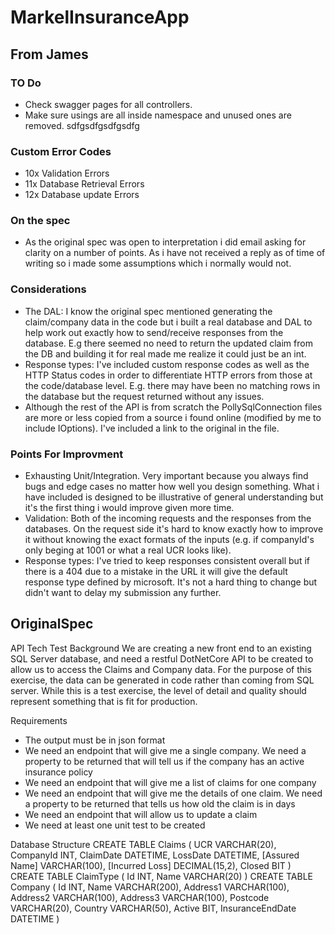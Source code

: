 # MarkelInsuranceApp

## From James

### TO Do
- Check swagger pages for all controllers.
- Make sure usings are all inside namespace and unused ones are removed. sdfgsdfgsdfgsdfg

### Custom Error Codes
- 10x Validation  Errors
- 11x Database Retrieval Errors
- 12x Database update Errors

### On the spec
- As the original spec was open to interpretation i did email asking for clarity on a number of points. As i have not received a reply as of time of writing so i made some assumptions which i normally would not.

### Considerations

- The DAL: I know the original spec mentioned generating the claim/company data in the code but i built a real database and DAL to help work out exactly how to send/receive responses from the database.
  E.g there seemed no need to return the updated claim from the DB and building it for real made me realize it could just be an int. 
- Response types: I've included custom response codes as well as the HTTP Status codes in order to differentiate HTTP errors from those at the code/database level. E.g. there may have been no matching rows in the database but
  the request returned without any issues. 
- Although the rest of the API is from scratch the PollySqlConnection files are more or less copied from a source i found online (modified by me to include IOptions). I've included a link to the original in the file. 

### Points For Improvment

- Exhausting Unit/Integration. Very important because you always find bugs and edge cases no matter how well you design something. What i have included is designed to be illustrative of general understanding
  but it's the first thing i would improve given more time. 
- Validation: Both of the incoming requests and the responses from the databases. On the request side it's hard to know exactly how to improve it without knowing the exact formats of the inputs
  (e.g. if companyId's only beging at 1001 or what a real UCR looks like). 
- Response types: I've tried to keep responses consistent overall but if there is a 404 due to a mistake in the URL it will give the default response type defined by microsoft. 
  It's not a hard thing to change but didn't want to delay my submission any further. 




## OriginalSpec
API Tech Test
Background
We are creating a new front end to an existing SQL Server database, and need a restful DotNetCore
API to be created to allow us to access the Claims and Company data.
For the purpose of this exercise, the data can be generated in code rather than coming from SQL
server.
While this is a test exercise, the level of detail and quality should represent something that is fit for
production.

Requirements
- The output must be in json format
- We need an endpoint that will give me a single company. We need a property to be returned that will tell us if the company has an active insurance policy
- We need an endpoint that will give me a list of claims for one company
- We need an endpoint that will give me the details of one claim. We need a property to be returned that tells us how old the claim is in days
- We need an endpoint that will allow us to update a claim
- We need at least one unit test to be created

Database Structure
CREATE TABLE Claims
(
UCR VARCHAR(20),
CompanyId INT,
ClaimDate DATETIME,
LossDate DATETIME,
[Assured Name] VARCHAR(100),
[Incurred Loss] DECIMAL(15,2),
Closed BIT
)
CREATE TABLE ClaimType
(
Id INT,
Name VARCHAR(20)
)
CREATE TABLE Company
(
Id INT,
Name VARCHAR(200),
Address1 VARCHAR(100),
Address2 VARCHAR(100),
Address3 VARCHAR(100),
Postcode VARCHAR(20),
Country VARCHAR(50),
Active BIT,
InsuranceEndDate DATETIME
)
